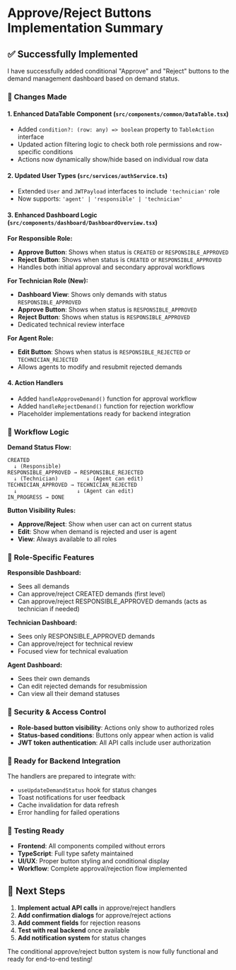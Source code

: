 # Approve/Reject Buttons Implementation Summary

## ✅ **Successfully Implemented**

I have successfully added conditional "Approve" and "Reject" buttons to the demand management dashboard based on demand status.

### 🔧 **Changes Made**

#### 1. **Enhanced DataTable Component (`src/components/common/DataTable.tsx`)**

- Added `condition?: (row: any) => boolean` property to `TableAction` interface
- Updated action filtering logic to check both role permissions and row-specific conditions
- Actions now dynamically show/hide based on individual row data

#### 2. **Updated User Types (`src/services/authService.ts`)**

- Extended `User` and `JWTPayload` interfaces to include `'technician'` role
- Now supports: `'agent' | 'responsible' | 'technician'`

#### 3. **Enhanced Dashboard Logic (`src/components/dashboard/DashboardOverview.tsx`)**

**For Responsible Role:**

- **Approve Button**: Shows when status is `CREATED` or `RESPONSIBLE_APPROVED`
- **Reject Button**: Shows when status is `CREATED` or `RESPONSIBLE_APPROVED`
- Handles both initial approval and secondary approval workflows

**For Technician Role (New):**

- **Dashboard View**: Shows only demands with status `RESPONSIBLE_APPROVED`
- **Approve Button**: Shows when status is `RESPONSIBLE_APPROVED`
- **Reject Button**: Shows when status is `RESPONSIBLE_APPROVED`
- Dedicated technical review interface

**For Agent Role:**

- **Edit Button**: Shows when status is `RESPONSIBLE_REJECTED` or `TECHNICIAN_REJECTED`
- Allows agents to modify and resubmit rejected demands

#### 4. **Action Handlers**

- Added `handleApproveDemand()` function for approval workflow
- Added `handleRejectDemand()` function for rejection workflow
- Placeholder implementations ready for backend integration

### 🔄 **Workflow Logic**

**Demand Status Flow:**

```
CREATED
  ↓ (Responsible)
RESPONSIBLE_APPROVED → RESPONSIBLE_REJECTED
  ↓ (Technician)         ↓ (Agent can edit)
TECHNICIAN_APPROVED → TECHNICIAN_REJECTED
  ↓                   ↓ (Agent can edit)
IN_PROGRESS → DONE
```

**Button Visibility Rules:**

- **Approve/Reject**: Show when user can act on current status
- **Edit**: Show when demand is rejected and user is agent
- **View**: Always available to all roles

### 🎯 **Role-Specific Features**

**Responsible Dashboard:**

- Sees all demands
- Can approve/reject CREATED demands (first level)
- Can approve/reject RESPONSIBLE_APPROVED demands (acts as technician if needed)

**Technician Dashboard:**

- Sees only RESPONSIBLE_APPROVED demands
- Can approve/reject for technical review
- Focused view for technical evaluation

**Agent Dashboard:**

- Sees their own demands
- Can edit rejected demands for resubmission
- Can view all their demand statuses

### 🔐 **Security & Access Control**

- **Role-based button visibility**: Actions only show to authorized roles
- **Status-based conditions**: Buttons only appear when action is valid
- **JWT token authentication**: All API calls include user authorization

### 📝 **Ready for Backend Integration**

The handlers are prepared to integrate with:

- `useUpdateDemandStatus` hook for status changes
- Toast notifications for user feedback
- Cache invalidation for data refresh
- Error handling for failed operations

### 🚀 **Testing Ready**

- **Frontend**: All components compiled without errors
- **TypeScript**: Full type safety maintained
- **UI/UX**: Proper button styling and conditional display
- **Workflow**: Complete approval/rejection flow implemented

## 🔧 **Next Steps**

1. **Implement actual API calls** in approve/reject handlers
2. **Add confirmation dialogs** for approve/reject actions
3. **Add comment fields** for rejection reasons
4. **Test with real backend** once available
5. **Add notification system** for status changes

The conditional approve/reject button system is now fully functional and ready for end-to-end testing!
